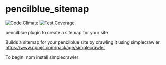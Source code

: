 # pencilblue_sitemap

[![Code Climate](https://codeclimate.com/repos/54eb3ab2e30ba01cb6002788/badges/9d63ff85e2b061366ec1/gpa.svg)](https://codeclimate.com/repos/54eb3ab2e30ba01cb6002788/feed) [![Test Coverage](https://codeclimate.com/repos/54eb3ab2e30ba01cb6002788/badges/9d63ff85e2b061366ec1/coverage.svg)](https://codeclimate.com/repos/54eb3ab2e30ba01cb6002788/feed)

pencilblue plugin to create a sitemap for your site


Builds a sitemap for your pencilblue site by crawling it using simplecrawler.  
https://www.npmjs.com/package/simplecrawler

To begin:
npm install simplecrawler
